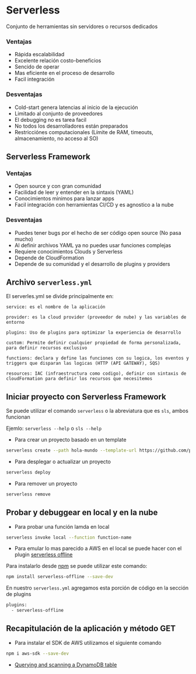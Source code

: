 # Serverless 

Conjunto de herramientas sin servidores o recursos dedicados

### Ventajas

- Rápida escalabilidad
- Excelente relación costo-beneficios
- Sencido de operar
- Mas eficiente en el proceso de desarrollo
- Facil integración

### Desventajas

- Cold-start genera latencias al inicio de la ejecución
- Limitado al conjunto de proveedores
- El debugging no es tarea facil
- No todos los desarrolladores están preparados
- Restricciónes computacionales (Límite de RAM, timeouts, almacenamiento, no acceso al SO)

## Serverless Framework

### Ventajas

- Open source y con gran comunidad
- Facilidad de leer y entender en la sintaxis (YAML)
- Conocimientos minimos para lanzar apps
- Facil integración con herramientas CI/CD y es agnostico a la nube

### Desventajas

- Puedes tener bugs por el hecho de ser código open source (No pasa mucho)
- Al definir archivos YAML ya no puedes usar funciones complejas
- Requiere conocimientos Clouds y Serverless
- Depende de CloudFormation
- Depende de su comunidad y el desarrollo de plugins y providers

## Archivo `serverless.yml`

El serverles.yml se divide principalmente en:

``` YML
service: es el nombre de la aplicación

provider: es la cloud provider (proveedor de nube) y las variables de entorno

plugins: Uso de plugins para optimizar la experiencia de desarrollo

custom: Permite definir cualquier propiedad de forma personalizada, para definir recursos exclusivo

functions: declara y define las funciones con su logica, los eventos y triggers que disparan las logicas (HTTP (API GATEWAY), SQS)

resources: IAC (infraestructura como codigo), definir con sintaxis de cloudFormation para definir los recursos que necesitemos
```

## Iniciar proyecto con Serverless Framework

Se puede utilizar el comando `serverless` o la abreviatura que es `sls`, ambos funcionan

Ejemlo: `serverless --help` o `sls --help`


- Para crear un proyecto basado en un template

``` bash
serverless create --path hola-mundo --template-url https://github.com/platzi/serverless-framework/tree/main/hola-mundo
```

- Para desplegar o actualizar un proyecto

``` bash
serverless deploy
```

- Para remover un proyecto

``` bash
serverless remove
```

## Probar y debuggear en local y en la nube

- Para probar una función lamda en local

``` bash
serverless invoke local --function function-name
```

- Para emular lo mas parecido a AWS en el local se puede hacer con el plugin [serverless offline](https://www.serverless.com/plugins/serverless-offline)

Para instalarlo desde [npm](https://www.npmjs.com/package/serverless-offline) se puede utilizar este comando:

```bash
npm install serverless-offline --save-dev
```

En nuestro `serverless.yml` agregamos esta porción de código en la sección de plugins
```bash
plugins:
  - serverless-offline
```

## Recapitulación de la aplicación y método GET

- Para instalar el SDK de AWS utilizamos el siguiente comando

```bash
npm i aws-sdk --save-dev
```

- [Querying and scanning a DynamoDB table](https://docs.amazonaws.cn/en_us/sdk-for-javascript/v3/developer-guide/dynamodb-example-query-scan.html)